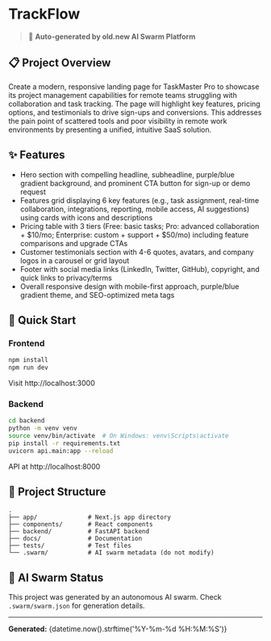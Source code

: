 # TrackFlow

> 🤖 **Auto-generated by old.new AI Swarm Platform**

## 📋 Project Overview

Create a modern, responsive landing page for TaskMaster Pro to showcase its project management capabilities for remote teams struggling with collaboration and task tracking. The page will highlight key features, pricing options, and testimonials to drive sign-ups and conversions. This addresses the pain point of scattered tools and poor visibility in remote work environments by presenting a unified, intuitive SaaS solution.

## ✨ Features

- Hero section with compelling headline, subheadline, purple/blue gradient background, and prominent CTA button for sign-up or demo request
- Features grid displaying 6 key features (e.g., task assignment, real-time collaboration, integrations, reporting, mobile access, AI suggestions) using cards with icons and descriptions
- Pricing table with 3 tiers (Free: basic tasks; Pro: advanced collaboration + $10/mo; Enterprise: custom + support + $50/mo) including feature comparisons and upgrade CTAs
- Customer testimonials section with 4-6 quotes, avatars, and company logos in a carousel or grid layout
- Footer with social media links (LinkedIn, Twitter, GitHub), copyright, and quick links to privacy/terms
- Overall responsive design with mobile-first approach, purple/blue gradient theme, and SEO-optimized meta tags

## 🚀 Quick Start

### Frontend
```bash
npm install
npm run dev
```

Visit http://localhost:3000

### Backend
```bash
cd backend
python -m venv venv
source venv/bin/activate  # On Windows: venv\Scripts\activate
pip install -r requirements.txt
uvicorn api.main:app --reload
```

API at http://localhost:8000

## 📁 Project Structure

```
.
├── app/              # Next.js app directory
├── components/       # React components
├── backend/          # FastAPI backend
├── docs/             # Documentation
├── tests/            # Test files
└── .swarm/           # AI swarm metadata (do not modify)
```

## 🤖 AI Swarm Status

This project was generated by an autonomous AI swarm. Check `.swarm/swarm.json` for generation details.

---

**Generated:** {datetime.now().strftime('%Y-%m-%d %H:%M:%S')}
